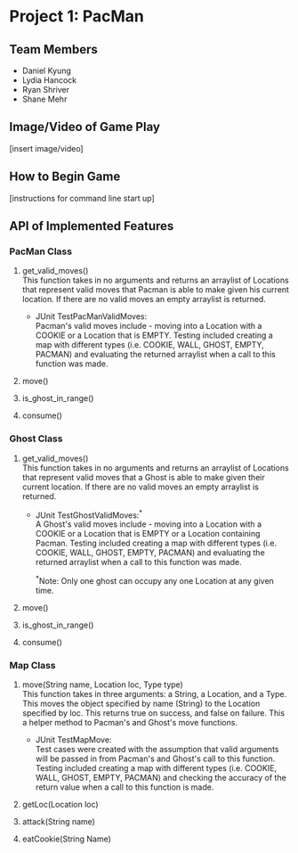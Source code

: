 # Project 1: PacMan

## Team Members
* Daniel Kyung
* Lydia Hancock
* Ryan Shriver
* Shane Mehr

## Image/Video of Game Play

[insert image/video]

## How to Begin Game

[instructions for command line start up]

## API of Implemented Features

### PacMan Class
1. get_valid_moves()  
This function takes in no arguments and returns an arraylist of Locations that represent valid moves that Pacman is 
   able to make given his current location. If there are no valid moves an empty arraylist is returned.

     - JUnit TestPacManValidMoves:  
       Pacman's valid moves include - moving into a Location with a COOKIE or a Location that is EMPTY. Testing 
       included creating a map with different types (i.e. COOKIE, WALL, GHOST, EMPTY, PACMAN) and evaluating the 
       returned arraylist when a call to this function was made. 

2. move()
   

3. is_ghost_in_range()


4. consume() 

### Ghost Class
1. get_valid_moves()  
This function takes in no arguments and returns an arraylist of Locations that represent valid moves that a Ghost is
   able to make given their current location. If there are no valid moves an empty arraylist is returned.

    - JUnit TestGhostValidMoves:<sup>*</sup>  
      A Ghost's valid moves include - moving into a Location with a COOKIE or a Location that is EMPTY or a Location
      containing Pacman. Testing included creating a map with different types (i.e. COOKIE, WALL, GHOST, EMPTY, PACMAN) 
      and evaluating the returned arraylist when a call to this function was made.  

        <sup>*</sup>Note: Only one ghost can occupy any one Location at any given time. 

2. move()


3. is_ghost_in_range()


4. consume() 

### Map Class
1. move(String name, Location loc, Type type)  
This function takes in three arguments: a String, a Location, and a Type. This moves the object specified by name (String) 
   to the Location specified by loc. This returns true on success, and false on failure. This a helper method to Pacman's 
   and Ghost's move functions. 

    - JUnit TestMapMove:  
    Test cases were created with the assumption that valid arguments will be passed in from Pacman's and Ghost's call 
      to this function. Testing included creating a map with different types (i.e. COOKIE, WALL, GHOST, EMPTY, PACMAN)
      and checking the accuracy of the return value when a call to this function is made.   


2. getLoc(Location loc)


3. attack(String name)


4. eatCookie(String Name)
